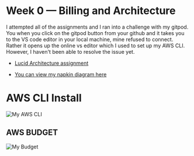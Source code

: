 # Week 0 — Billing and Architecture

I attempted all of the assignments and I ran into a challenge with my gitpod. You when you click on the gitpod button from your github and it takes you to the VS code editor in your local machine, mine refused to connect. Rather it opens up the online vs editor which I used to set up my AWS CLI. However, I haven't been able to resolve the issue yet.

- [Lucid Architecture assignment](https://lucid.app/lucidchart/6f440f60-18ba-4709-a700-83c6310d39b9/edit?viewport_loc=-55%2C-448%2C4073%2C1926%2C0_0&invitationId=inv_3a713300-d3bd-4880-9d21-65ded43d27b4)

- [You can view my napkin diagram here](https://lucid.app/lucidchart/21c98aa7-8693-4dc6-976a-1abb40d14334/edit?view_items=qsUywmT1Zpum&invitationId=inv_225ccd69-5af4-46e2-8c36-0cbe7aebfc06)

#  AWS CLI Install
![My AWS CLI](https://lh3.googleusercontent.com/iNC3_9ri3Nf-21SnTC21-GUQK3e272tuSmzQ_JO7pK92-jrOw3Kk53CJevsOucKEXYyUbD4LCqtzaFIbpsrrIhpUc5_43rVKqH5f08k)

## AWS BUDGET
![My Budget](https://lh3.googleusercontent.com/l2dDLNpkrR-57fODNuGg4iYM8lZq5G4OYHJ_np-8ARs5vBtADZJaYlBPDBOjh-IRZ3ghSbyMRaE3s5vAAyO_MI48uT3c2PrPFPU-zck3yg)
